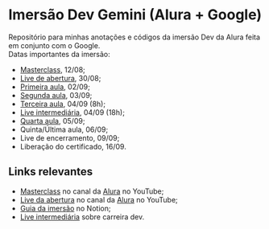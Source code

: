 # Imersão Dev Gemini (Alura + Google)

Repositório para minhas anotações e códigos da imersão Dev da Alura feita em conjunto com o Google.  
Datas importantes da imersão:

- [Masterclass](https://youtu.be/3m6dzdlfgeM), 12/08;
- [Live de abertura](https://www.youtube.com/live/i4W_bkGkk6s), 30/08;
- [Primeira aula](https://cursos.alura.com.br/imersoes/aulas/aula-01-iniciando-o-projeto-com-html-e-css-c134), 02/09;
- [Segunda aula](https://cursos.alura.com.br/imersoes/aulas/aula-02-estilizando-o-projeto-com-css-c135), 03/09;
- [Terceira aula](https://cursos.alura.com.br/imersoes/aulas/aula-03-criando-a-base-de-dados-com-javascript-c137), 04/09 (8h);
- [Live intermediária](https://www.youtube.com/live/pAWkbX09yBw), 04/09 (18h);
- [Quarta aula](https://cursos.alura.com.br/imersoes/aulas/aula-04-implementando-a-funcionalidade-de-busca-c138), 05/09;
- Quinta/Última aula, 06/09;
- Live de encerramento, 09/09;
- Liberação do certificado, 16/09.

## Links relevantes

- [Masterclass](https://youtu.be/3m6dzdlfgeM) no canal da [Alura](https://www.youtube.com/@alura) no YouTube;
- [Live da abertura](https://www.youtube.com/live/i4W_bkGkk6s) no canal da [Alura](https://www.youtube.com/@alura) no YouTube;
- [Guia da imersão](https://grupoalura.notion.site/Imers-o-Dev-com-Gemini-Guia-de-Mergulho-7742af09c51649348a91f67157df8a41#fbfa928f2b37444b91c995f7e00e8f58) no Notion;
- [Live intermediária](https://www.youtube.com/live/pAWkbX09yBw) sobre carreira dev.
